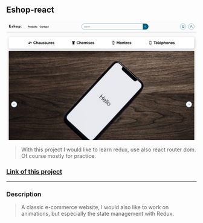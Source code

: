 ## Eshop-react
![screenshot](/screenshot.png)
>With this project I would like to learn redux, use also react router dom. Of course mostly for practice.

### [Link of this project](https://eshop-daphaz.vercel.app)

---

### Description
>A classic e-commerce website, I would also like to work on animations, but especially the state management with Redux.